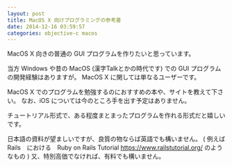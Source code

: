 ```yaml
---
layout: post
title: MacOS X 向けプログラミングの参考書
date: 2014-12-16 03:59:57
categories: objective-c macos
---
```

<p>MacOS X 向きの普通の GUI プログラムを作りたいと思っています。</p>

<p>当方 Windows や昔の MacOS (漢字Talkとかの時代です) での GUI プログラムの開発経験はありますが。 MacOS X に関しては単なるユーザーです。</p>

<p>MacOS X でのプログラムを勉強するのにおすすめの本や、サイトを教えて下さい。
なお、iOS については今のところ手を出す予定はありません。</p>

<p>チュートリアル形式で、ある程度まとまったプログラムを作れる形式だと嬉しいです。</p>

<p>日本語の資料が望ましいですが、良質の物ならば英語でも構いません。
( 例えば　Rails　における　Ruby on Rails Tutorial <a href="https://www.railstutorial.org/" rel="nofollow">https://www.railstutorial.org/</a> のようなもの )
又、特別高価でなければ、有料でも構いません。</p>
